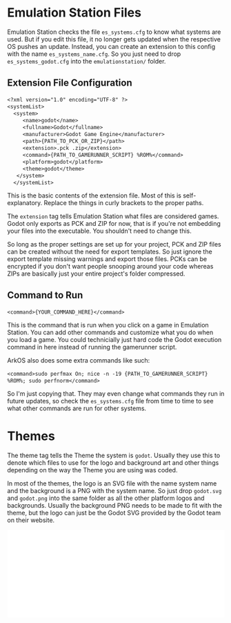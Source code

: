 # Emulation Station Files
Emulation Station checks the file `es_systems.cfg` to know what systems are used. But if you edit this file, it no longer gets updated when the respective OS pushes an update.
Instead, you can create an extension to this config with the name `es_systems_name.cfg`. So you just need to drop `es_systems_godot.cfg` into the `emulationstation/` folder.

## Extension File Configuration
```
<?xml version="1.0" encoding="UTF-8" ?>
<systemList>
  <system>
     <name>godot</name>
     <fullname>Godot</fullname>
     <manufacturer>Godot Game Engine</manufacturer>
     <path>{PATH_TO_PCK_OR_ZIP}</path>
     <extension>.pck .zip</extension>
     <command>{PATH_TO_GAMERUNNER_SCRIPT} %ROM%</command>
     <platform>godot</platform>
     <theme>godot</theme>
   </system>
  </systemList>
```
This is the basic contents of the extension file. Most of this is self-explanatory. Replace the things in curly brackets to the proper paths.

The `extension` tag tells Emulation Station what files are considered games. Godot only exports as PCK and ZIP for now, that is if you're not embedding your files into the executable. You shouldn't need to change this.

So long as the proper settings are set up for your project, PCK and ZIP files can be created without the need for export templates. So just ignore the export template missing warnings and export those files. PCKs can be encrypted if you don't want people snooping around your code whereas ZIPs are basically just your entire project's folder compressed.

## Command to Run
```
<command>{YOUR_COMMAND_HERE}</command>
```
This is the command that is run when you click on a game in Emulation Station. You can add other commands and customize what you do when you load a game. You could technicially just hard code the Godot execution command in here instead of running the gamerunner script.

ArkOS also does some extra commands like such:
```
<command>sudo perfmax On; nice -n -19 {PATH_TO_GAMERUNNER_SCRIPT} %ROM%; sudo perfnorm</command>
```
So I'm just copying that. They may even change what commands they run in future updates, so check the `es_systems.cfg` file from time to time to see what other commands are run for other systems.

# Themes
The theme tag tells the Theme the system is `godot`. Usually they use this to denote which files to use for the logo and background art and other things depending on the way the Theme you are using was coded.

In most of the themes, the logo is an SVG file with the name system name and the background is a PNG with the system name. So just drop `godot.svg` and `godot.png` into the same folder as all the other platform logos and backgrounds. Usually the background PNG needs to be made to fit with the theme, but the logo can just be the Godot SVG provided by the Godot team on their website.

![Godot Logo SVG](/emulationstation/UnofficialOS/themes/art-book-next/_inc/images/systems/godot.svg)
